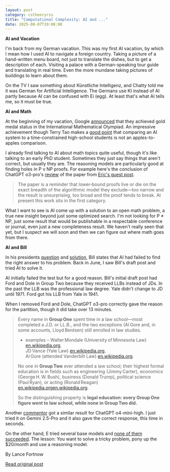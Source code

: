 ```yaml
---
layout: post
category: cstheoryrss
title: "Computational Complexity: AI and ..."
date: 2025-08-07T19:08:00
---
```


**AI and Vacation**

I'm back from my German vacation. This was my first AI vacation, by which I mean how I used AI to navigate a foreign country. Taking a picture of a hand-written menu board, not just to translate the dishes, but to get a description of each. Visiting a palace with a German-speaking tour guide and translating in real time. Even the more mundane taking pictures of buildings to learn about them.

On the TV I saw something about Künstliche Intelligenz, and Chatty told me it was German for Artificial Intelligence. The Germans use KI instead of AI partly because AI can be confused with Ei (egg). At least that's what AI tells me, so it must be true.

**AI and Math**

At the beginning of my vacation, Google [announced](https://www.nytimes.com/2025/07/21/technology/google-ai-international-mathematics-olympiad.html?unlocked_article_code=1.bk8.du0a.8hQe_TtmUf2T&smid=url-share) that they achieved gold medal status in the International Mathematical Olympiad. An impressive achievement though Terry Tao makes a [good point](https://mathstodon.xyz/@tao/114881418225852441) that comparing an AI system to a time-constrained high-school students is not an apples-to-apples comparison.

I already find talking to AI about math topics quite useful, though it's like talking to an early PhD student. Sometimes they just say things that aren't correct, but usually they are. The reasoning models are particularly good at finding holes in P v NP proofs. For example here's the conclusion of ChatGPT o3-pro's [review](https://chatgpt.com/share/689217d5-a76c-800e-ba24-a64863aef446) of the paper from [Eric's guest post](https://blog.computationalcomplexity.org/2025/08/some-thoughts-on-journals-refereeing.html).

> The paper is a reminder that lower‑bound proofs live or die on the exact breadth of the algorithmic model they exclude—too narrow and the result is unsurprising, too broad and the proof tends to break. At present this work sits in the first category.

What I want to see is AI come up with a solution to an open math problem, a true new insight beyond just some optimized search. I'm not looking for P ≠ NP, just some result that would be publishable in a respectable conference or journal, even just a new completeness result. We haven't really seen that yet, but I suspect we will soon and then we can figure out where math goes from there.

**AI and Bill**

In his presidents [question](https://blog.computationalcomplexity.org/2025/07/a-prez-question-can-ai-do-it-can-you.html) and [solution](https://blog.computationalcomplexity.org/2025/07/answer-to-my-group-onegroup-two-prez.html), Bill states that AI had failed to find the right answer to his problem. Back in June, I saw Bill's draft post and tried AI to solve it.

AI initially failed the test but for a good reason. Bill's initial draft post had Ford and Dole in Group Two because they received LLBs instead of JDs. In the past the LLB was the professional law degree. Yale didn't change to JD until 1971. Ford got his LLB from Yale in 1941.

When I removed Ford and Dole, ChatGPT o3-pro correctly gave the reason for the partition, though it did take over 13 minutes.

> Every name in **Group One** spent time in a law school—most completed a J.D. or LL.B., and the two exceptions (Al Gore and, in some accounts, Lloyd Bentsen) still enrolled in law studies.
>
> * examples – Walter Mondale (University of Minnesota Law) [en.wikipedia.org](https://en.wikipedia.org/wiki/Lloyd_Bentsen?utm_source=chatgpt.com),  
>   JD Vance (Yale Law) [en.wikipedia.org](https://en.wikipedia.org/wiki/JD_Vance?utm_source=chatgpt.com),  
>   Al Gore (attended Vanderbilt Law) [en.wikipedia.org](https://en.wikipedia.org/wiki/Al_Gore?utm_source=chatgpt.com).
>
> No one in **Group Two** ever attended a law school; their highest formal education is in fields such as engineering (Jimmy Carter), economics (George H. W. Bush), business (Donald Trump), political science (Paul Ryan), or acting (Ronald Reagan) [en.wikipedia.org](https://en.wikipedia.org/wiki/Paul_Ryan?utm_source=chatgpt.com)[en.wikipedia.org](https://en.wikipedia.org/wiki/List_of_presidents_of_the_United_States_by_education?utm_source=chatgpt.com).
>
> So the distinguishing property is **legal education: every Group One figure went to law school, while none in Group Two did.**

Another [commentor](https://blog.computationalcomplexity.org/2025/07/a-prez-question-can-ai-do-it-can-you.html?showComment=1754336642580#c5249985238648602271) got a similar result for ChatGPT o4-mini-high. I just tried it on Gemini 2.5-Pro and it also gave the correct response, this time in seconds.

On the other hand, E tried several base models and [none of them succeeded](https://blog.computationalcomplexity.org/2025/07/a-prez-question-can-ai-do-it-can-you.html?showComment=1753126370843#c4116460899917207500). The lesson: You want to solve a tricky problem, pony up the $20/month and use a reasoning model.

By Lance Fortnow

[Read original post](https://blog.computationalcomplexity.org/2025/08/ai-and.html)
